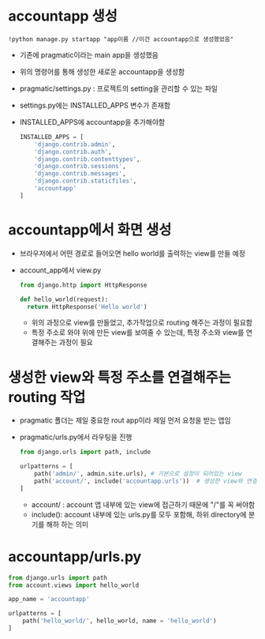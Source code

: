 # accountapp 생성

```shell
!python manage.py startapp "app이름 //이건 accountapp으로 생성했었음"
```

* 기존에 pragmatic이라는 main app을 생성했음

* 위의 명령어를 통해 생성한 새로운 accountapp을 생성함

* pragmatic/settings.py : 프로젝트의 setting을 관리할 수 있는 파일

* settings.py에는 INSTALLED_APPS 변수가 존재함

* INSTALLED_APPS에 accountapp을 추가해야함

  ```python
  INSTALLED_APPS = [
      'django.contrib.admin',
      'django.contrib.auth',
      'django.contrib.contenttypes',
      'django.contrib.sessions',
      'django.contrib.messages',
      'django.contrib.staticfiles',
      'accountapp'
  ]
  ```

  

# accountapp에서 화면 생성

* 브라우저에서 어떤 경로로 들어오면 hello world를 출력하는 view를 만들 예정

* account_app에서 view.py

  ```python
  from django.http import HttpResponse
  
  def hello_world(request):
  	return HttpResponse('Hello world')
  ```

  * 위의 과정으로 view를 만들었고, 추가작업으로 routing 해주는 과정이 필요함
  * 특정 주소로 와야 위에 만든 view를 보여줄 수 있는데, 특정 주소와 view를 연결해주는 과정이 필요



# 생성한 view와 특정 주소를 연결해주는 routing 작업

* pragmatic 폴더는 제일 중요한 rout app이라 제일 먼저 요청을 받는 앱임

* pragmatic/urls.py에서 라우팅을 진행

  ```python
  from django.urls import path, include
  
  urlpatterns = [
      path('admin/', admin.site.urls), # 기본으로 설정이 되어있는 view
      path('account/', include('accountapp.urls'))	# 생성한 view와 연결
  ]
  ```

  * account/ : account 앱 내부에 있는 view에 접근하기 때문에 "/"를 꼭 써야함
  * include(): account 내부에 있는 urls.py를 모두 포함해, 하위 directory에 분기를 해하 하는 의미



# accountapp/urls.py

```python
from django.urls import path
from account.views import hello_world

app_name = 'accountapp'

urlpatterns = [
    path('hello_world/', hello_world, name = 'hello_world')
]
```

